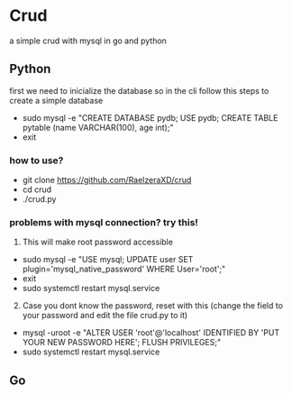 # Crud
a simple crud with mysql in go and python
## Python
first we need to inicialize the database so in the cli follow this steps to create a simple database
* sudo mysql -e "CREATE DATABASE pydb; USE pydb; CREATE TABLE pytable (name VARCHAR(100), age int);"
* exit
### how to use?
* git clone https://github.com/RaelzeraXD/crud
* cd crud
* ./crud.py
### problems with mysql connection? try this!
1) This will make root password accessible
* sudo mysql -e "USE mysql; UPDATE user SET plugin='mysql_native_password' WHERE User='root';"
* exit
* sudo systemctl restart mysql.service
2) Case you dont know the password, reset with this (change the field to your password and edit the file crud.py to it)
* mysql -uroot -e "ALTER USER 'root'@'localhost' IDENTIFIED BY 'PUT YOUR NEW PASSWORD HERE'; FLUSH PRIVILEGES;"
* sudo systemctl restart mysql.service
## Go
